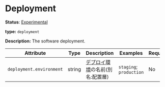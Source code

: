 # Deployment

**Status**: [Experimental](../../document-status.md)

**type:** `deployment`

**Description:** The software deployment.

<!-- semconv deployment -->
| Attribute  | Type | Description  | Examples  | Required |
|---|---|---|---|---|
| `deployment.environment` | string | [デプロイ環境](https://en.wikipedia.org/wiki/Deployment_environment)の名前(別名:配置層) | `staging`; `production` | No |
<!-- endsemconv -->
